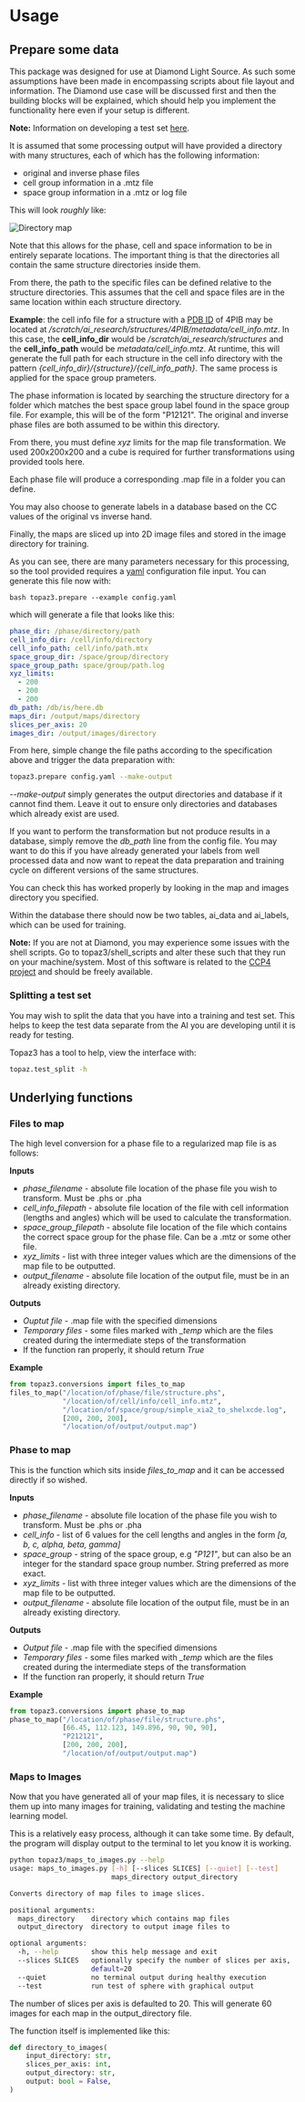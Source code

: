# Usage

## Prepare some data

This package was designed for use at Diamond Light Source.
As such some assumptions have been made in encompassing scripts about file layout and information.
The Diamond use case will be discussed first and then the building blocks will be explained, which should help you implement the functionality here even if your setup is different.

**Note:** Information on developing a test set [here](#TestSplit).

It is assumed that some processing output will have provided a directory with many structures, each of which has the following information:
- original and inverse phase files
- cell group information in a .mtz file
- space group information in a .mtz or log file

This will look *roughly* like:

![Directory map](/images/prepare_training_data.png)

Note that this allows for the phase, cell and space information to be in entirely separate locations.
The important thing is that the directories all contain the same structure directories inside them.

From there, the path to the specific files can be defined relative to the structure directories.
This assumes that the cell and space files are in the same location within each structure directory.

**Example**: the cell info file for a structure with a [PDB ID](https://www.rcsb.org/pdb/staticHelp.do?p=help/advancedsearch/pdbIDs.html) of 4PIB
may be located at */scratch/ai_research/structures/4PIB/metadata/cell_info.mtz*.
In this case, the **cell_info_dir** would be */scratch/ai_research/structures* and the
**cell_info_path** would be *metadata/cell_info.mtz*.
At runtime, this will generate the full path for each structure in the cell info directory with the pattern
*{cell_info_dir}/{structure}/{cell_info_path}*.
The same process is applied for the space group prameters.

The phase information is located by searching the structure directory for a folder which matches the best space group label found in the space group file.
For example, this will be of the form "P12121".
The original and inverse phase files are both assumed to be within this directory.

From there, you must define *xyz* limits for the map file transformation.
We used 200x200x200 and a cube is required for further transformations using provided tools here.

Each phase file will produce a corresponding .map file in a folder you can define.

You may also choose to generate labels in a database based on the CC values of the original vs inverse hand.

Finally, the maps are sliced up into 2D image files and stored in the image directory for training.

As you can see, there are many parameters necessary for this processing, so the tool provided requires a [yaml](https://docs.ansible.com/ansible/latest/reference_appendices/YAMLSyntax.html) configuration file input.
You can generate this file now with:

``bash
topaz3.prepare --example config.yaml
``

which will generate a file that looks like this:
```yaml
phase_dir: /phase/directory/path
cell_info_dir: /cell/info/directory
cell_info_path: cell/info/path.mtx
space_group_dir: /space/group/directory
space_group_path: space/group/path.log
xyz_limits:
  - 200
  - 200
  - 200
db_path: /db/is/here.db
maps_dir: /output/maps/directory
slices_per_axis: 20
images_dir: /output/images/directory
```

From here, simple change the file paths according to the specification above and trigger the data preparation with:
```bash
topaz3.prepare config.yaml --make-output
```
*--make-output* simply generates the output directories and database if it cannot find them.
Leave it out to ensure only directories and databases which already exist are used.

If you want to perform the transformation but not produce results in a database, simply remove the *db_path* line from the config file.
You may want to do this if you have already generated your labels from well processed data and now want to repeat the data preparation and training cycle on different versions of the same structures.

You can check this has worked properly by looking in the map and images directory you specified.

Within the database there should now be two tables, ai_data and ai_labels, which can be used for training.

**Note:** If you are not at Diamond, you may experience some issues with the shell scripts.
Go to topaz3/shell_scripts and alter these such that they run on your machine/system.
Most of this software is related to the [CCP4 project](http://www.ccp4.ac.uk/) and should be freely available.

### Splitting a test set <a name="TestSplit">

You may wish to split the data that you have into a training and test set.
This helps to keep the test data separate from the AI you are developing until it is ready for testing.

Topaz3 has a tool to help, view the interface with:

```bash
topaz.test_split -h
```

## Underlying functions

### Files to map

The high level conversion for a phase file to a regularized map file is as follows:

**Inputs**

- *phase_filename* - absolute file location of the phase file you wish to transform. Must be .phs or .pha
- *cell_info_filepath* - absolute file location of the file with cell information (lengths and angles) which will be used to calculate the transformation.
- *space_group_filepath* - absolute file location of the file which contains the correct space group for the phase file. Can be a .mtz or some other file.
- *xyz_limits* - list with three integer values which are the dimensions of the map file to be outputted.
- *output_filename* - absolute file location of the output file, must be in an already existing directory.

**Outputs**

- *Ouptut file* - .map file with the specified dimensions
- *Temporary files* - some files marked with *_temp* which are the files created during the intermediate steps of the transformation
- If the function ran properly, it should return *True*

**Example**

```python
from topaz3.conversions import files_to_map
files_to_map("/location/of/phase/file/structure.phs",
             "/location/of/cell/info/cell_info.mtz",
             "/location/of/space/group/simple_xia2_to_shelxcde.log",
             [200, 200, 200],
             "/location/of/output/output.map")
```

### Phase to map
This is the function which sits inside *files_to_map* and it can be accessed directly if so wished.

**Inputs**
- *phase_filename* - absolute file location of the phase file you wish to transform. Must be .phs or .pha
- *cell_info* - list of 6 values for the cell lengths and angles in the form *[a, b, c, alpha, beta, gamma]* 
- *space_group* - string of the space group, e.g *"P121"*, but can also be an integer for the standard space group number. String preferred as more exact.
- *xyz_limits* - list with three integer values which are the dimensions of the map file to be outputted.
- *output_filename* - absolute file location of the output file, must be in an already existing directory.

**Outputs**

- *Output file* - .map file with the specified dimensions
- *Temporary files* - some files marked with *_temp* which are the files created during the intermediate steps of the transformation
- If the function ran properly, it should return *True*

**Example**

```python
from topaz3.conversions import phase_to_map
phase_to_map("/location/of/phase/file/structure.phs",
             [66.45, 112.123, 149.896, 90, 90, 90],
             "P212121",
             [200, 200, 200],
             "/location/of/output/output.map")
```

### Maps to Images

Now that you have generated all of your map files, it is necessary to slice them up into many images for training, validating and testing the machine learning model.

This is a relatively easy process, although it can take some time.
By default, the program will display output to the terminal to let you know it is working.

```bash
python topaz3/maps_to_images.py --help
usage: maps_to_images.py [-h] [--slices SLICES] [--quiet] [--test]
                         maps_directory output_directory

Converts directory of map files to image slices.

positional arguments:
  maps_directory    directory which contains map files
  output_directory  directory to output image files to

optional arguments:
  -h, --help        show this help message and exit
  --slices SLICES   optionally specify the number of slices per axis,
                    default=20
  --quiet           no terminal output during healthy execution
  --test            run test of sphere with graphical output
```

The number of slices per axis is defaulted to 20.
This will generate 60 images for each map in the output_directory file.

The function itself is implemented like this:

```python
def directory_to_images(
    input_directory: str,
    slices_per_axis: int,
    output_directory: str,
    output: bool = False,
)
```